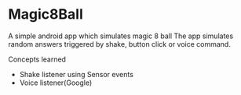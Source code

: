 # Magic8Ball
A simple android app which simulates magic 8 ball
The app simulates random answers triggered by shake, button click or voice command.

Concepts learned
- Shake listener using Sensor events
- Voice listener(Google)

